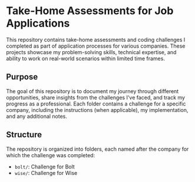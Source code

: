 # Take-Home Assessments for Job Applications

This repository contains take-home assessments and coding challenges I completed as part of application processes for various companies. These projects showcase my problem-solving skills, technical expertise, and ability to work on real-world scenarios within limited time frames.

## Purpose
The goal of this repository is to document my journey through different opportunities, share insights from the challenges I've faced, and track my progress as a professional. Each folder contains a challenge for a specific company, including the instructions (when applicable), my implementation, and any additional notes.

## Structure
The repository is organized into folders, each named after the company for which the challenge was completed:

- `bolt/`: Challenge for Bolt
- `wise/`: Challenge for Wise
